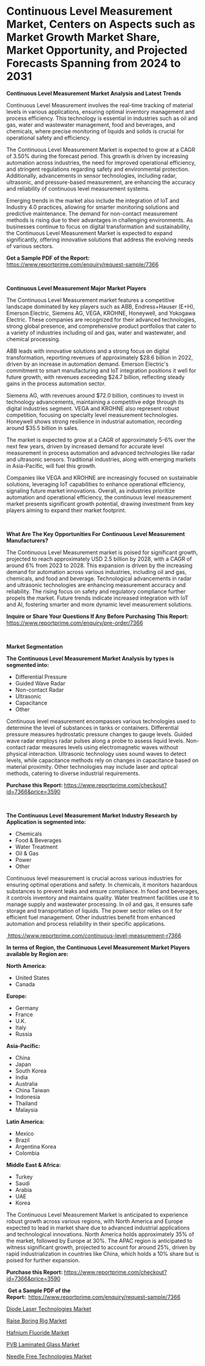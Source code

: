 <p><h1>Continuous Level Measurement Market, Centers on Aspects such as Market Growth Market Share, Market Opportunity, and Projected Forecasts Spanning from 2024 to 2031</h1></p><p><strong>Continuous Level Measurement Market Analysis and Latest Trends</strong></p>
<p><p>Continuous Level Measurement involves the real-time tracking of material levels in various applications, ensuring optimal inventory management and process efficiency. This technology is essential in industries such as oil and gas, water and wastewater management, food and beverages, and chemicals, where precise monitoring of liquids and solids is crucial for operational safety and efficiency.</p><p>The Continuous Level Measurement Market is expected to grow at a CAGR of 3.50% during the forecast period. This growth is driven by increasing automation across industries, the need for improved operational efficiency, and stringent regulations regarding safety and environmental protection. Additionally, advancements in sensor technologies, including radar, ultrasonic, and pressure-based measurement, are enhancing the accuracy and reliability of continuous level measurement systems.</p><p>Emerging trends in the market also include the integration of IoT and Industry 4.0 practices, allowing for smarter monitoring solutions and predictive maintenance. The demand for non-contact measurement methods is rising due to their advantages in challenging environments. As businesses continue to focus on digital transformation and sustainability, the Continuous Level Measurement Market is expected to expand significantly, offering innovative solutions that address the evolving needs of various sectors.</p></p>
<p><strong>Get a Sample PDF of the Report:&nbsp;</strong> <a href="https://www.reportprime.com/enquiry/request-sample/7366?utm_campaign=115&utm_medium=2&utm_source=Github&utm_content=ia&utm_term=25112024&utm_id=continuous-level-measurement">https://www.reportprime.com/enquiry/request-sample/7366</a></p>
<p>&nbsp;</p>
<p><strong>Continuous Level Measurement Major Market Players</strong></p>
<p><p>The Continuous Level Measurement market features a competitive landscape dominated by key players such as ABB, Endress+Hauser (E+H), Emerson Electric, Siemens AG, VEGA, KROHNE, Honeywell, and Yokogawa Electric. These companies are recognized for their advanced technologies, strong global presence, and comprehensive product portfolios that cater to a variety of industries including oil and gas, water and wastewater, and chemical processing.</p><p>ABB leads with innovative solutions and a strong focus on digital transformation, reporting revenues of approximately $28.6 billion in 2022, driven by an increase in automation demand. Emerson Electric's commitment to smart manufacturing and IoT integration positions it well for future growth, with revenues exceeding $24.7 billion, reflecting steady gains in the process automation sector.</p><p>Siemens AG, with revenues around $72.0 billion, continues to invest in technology advancements, maintaining a competitive edge through its digital industries segment. VEGA and KROHNE also represent robust competition, focusing on specialty level measurement technologies. Honeywell shows strong resilience in industrial automation, recording around $35.5 billion in sales.</p><p>The market is expected to grow at a CAGR of approximately 5-6% over the next few years, driven by increased demand for accurate level measurement in process automation and advanced technologies like radar and ultrasonic sensors. Traditional industries, along with emerging markets in Asia-Pacific, will fuel this growth. </p><p>Companies like VEGA and KROHNE are increasingly focused on sustainable solutions, leveraging IoT capabilities to enhance operational efficiency, signaling future market innovations. Overall, as industries prioritize automation and operational efficiency, the continuous level measurement market presents significant growth potential, drawing investment from key players aiming to expand their market footprint.</p></p>
<p>&nbsp;</p>
<p><strong>What Are The Key Opportunities For Continuous Level Measurement Manufacturers?</strong></p>
<p><p>The Continuous Level Measurement market is poised for significant growth, projected to reach approximately USD 2.5 billion by 2028, with a CAGR of around 6% from 2023 to 2028. This expansion is driven by the increasing demand for automation across various industries, including oil and gas, chemicals, and food and beverage. Technological advancements in radar and ultrasonic technologies are enhancing measurement accuracy and reliability. The rising focus on safety and regulatory compliance further propels the market. Future trends indicate increased integration with IoT and AI, fostering smarter and more dynamic level measurement solutions.</p></p>
<p><strong>Inquire or Share Your Questions If Any Before Purchasing This Report:</strong> <a href="https://www.reportprime.com/enquiry/pre-order/7366?utm_campaign=115&utm_medium=2&utm_source=Github&utm_content=ia&utm_term=25112024&utm_id=continuous-level-measurement">https://www.reportprime.com/enquiry/pre-order/7366</a></p>
<p>&nbsp;</p>
<p><strong>Market Segmentation</strong></p>
<p><strong>The Continuous Level Measurement Market Analysis by types is segmented into:</strong></p>
<p><ul><li>Differential Pressure</li><li>Guided Wave Radar</li><li>Non-contact Radar</li><li>Ultrasonic</li><li>Capacitance</li><li>Other</li></ul></p>
<p><p>Continuous level measurement encompasses various technologies used to determine the level of substances in tanks or containers. Differential pressure measures hydrostatic pressure changes to gauge levels. Guided wave radar employs radar pulses along a probe to assess liquid levels. Non-contact radar measures levels using electromagnetic waves without physical interaction. Ultrasonic technology uses sound waves to detect levels, while capacitance methods rely on changes in capacitance based on material proximity. Other technologies may include laser and optical methods, catering to diverse industrial requirements.</p></p>
<p><strong>Purchase this Report:&nbsp;</strong><a href="https://www.reportprime.com/checkout?id=7366&price=3590&utm_campaign=115&utm_medium=2&utm_source=Github&utm_content=ia&utm_term=25112024&utm_id=continuous-level-measurement">https://www.reportprime.com/checkout?id=7366&price=3590</a></p>
<p>&nbsp;</p>
<p><strong>The Continuous Level Measurement Market Industry Research by Application is segmented into:</strong></p>
<p><ul><li>Chemicals</li><li>Food & Beverages</li><li>Water Treatment</li><li>Oil & Gas</li><li>Power</li><li>Other</li></ul></p>
<p><p>Continuous level measurement is crucial across various industries for ensuring optimal operations and safety. In chemicals, it monitors hazardous substances to prevent leaks and ensure compliance. In food and beverages, it controls inventory and maintains quality. Water treatment facilities use it to manage supply and wastewater processing. In oil and gas, it ensures safe storage and transportation of liquids. The power sector relies on it for efficient fuel management. Other industries benefit from enhanced automation and process reliability in their specific applications.</p></p>
<p><a href="https://www.reportprime.com/continuous-level-measurement-r7366?utm_campaign=115&utm_medium=2&utm_source=Github&utm_content=ia&utm_term=25112024&utm_id=continuous-level-measurement">&nbsp;https://www.reportprime.com/continuous-level-measurement-r7366</a></p>
<p><strong>In terms of Region, the Continuous Level Measurement Market Players available by Region are:</strong></p>
<p>
    <p> <strong> North America: </strong>
        <ul>
            <li>United States</li>
            <li>Canada</li>
        </ul>
        </p> 
    <p> <strong> Europe: </strong>
        <ul>
            <li>Germany</li>
            <li>France</li>
            <li>U.K.</li>
            <li>Italy</li>
            <li>Russia</li>
        </ul>
        </p> 
    <p> <strong> Asia-Pacific: </strong>
        <ul>
            <li>China</li>
            <li>Japan</li>
            <li>South Korea</li>
            <li>India</li>
            <li>Australia</li>
            <li>China Taiwan</li>
            <li>Indonesia</li>
            <li>Thailand</li>
            <li>Malaysia</li>
        </ul>
        </p> 
    <p> <strong> Latin America: </strong>
        <ul>
            <li>Mexico</li>
            <li>Brazil</li>
            <li>Argentina Korea</li>
            <li>Colombia</li>
        </ul>
        </p> 
    <p> <strong> Middle East & Africa: </strong>
        <ul>
            <li>Turkey</li>
            <li>Saudi</li>
            <li>Arabia</li>
            <li>UAE</li>
            <li>Korea</li>
        </ul>
    </p>
    </p>
<p><p>The Continuous Level Measurement Market is anticipated to experience robust growth across various regions, with North America and Europe expected to lead in market share due to advanced industrial applications and technological innovations. North America holds approximately 35% of the market, followed by Europe at 30%. The APAC region is anticipated to witness significant growth, projected to account for around 25%, driven by rapid industrialization in countries like China, which holds a 10% share but is poised for further expansion.</p></p>
<p><strong>Purchase this Report: </strong><a href="https://www.reportprime.com/checkout?id=7366&price=3590&utm_campaign=115&utm_medium=2&utm_source=Github&utm_content=ia&utm_term=25112024&utm_id=continuous-level-measurement">https://www.reportprime.com/checkout?id=7366&price=3590</a></p>
<p>&nbsp;<strong>Get a Sample PDF of the Report:&nbsp;&nbsp;</strong><a href="https://www.reportprime.com/enquiry/request-sample/7366?utm_campaign=115&utm_medium=2&utm_source=Github&utm_content=ia&utm_term=25112024&utm_id=continuous-level-measurement">https://www.reportprime.com/enquiry/request-sample/7366</a></p>
<p><strong></strong></p>
<p><p><a href="https://issuu.com/reportprime-2/docs/diode-laser-technologies-market-siz_b5911fb4d9d2f6?utm_campaign=115&utm_medium=2&utm_source=Github&utm_content=ia&utm_term=25112024&utm_id=continuous-level-measurement">Diode Laser Technologies Market</a></p><p><a href="https://github.com/JakirUddin651/Market-Research-Report-List-1/blob/main/raise-boring-rig-market.md?utm_campaign=115&utm_medium=2&utm_source=Github&utm_content=ia&utm_term=25112024&utm_id=continuous-level-measurement">Raise Boring Rig Market</a></p><p><a href="https://www.linkedin.com/pulse/hafnium-fluoride-market-indicators-size-regional-breakdown-e9fef?utm_campaign=115&utm_medium=2&utm_source=Github&utm_content=ia&utm_term=25112024&utm_id=continuous-level-measurement">Hafnium Fluoride Market</a></p><p><a href="https://www.linkedin.com/pulse/opportunities-challenges-pvb-laminated-glass-market-5ejxe?utm_campaign=115&utm_medium=2&utm_source=Github&utm_content=ia&utm_term=25112024&utm_id=continuous-level-measurement">PVB Laminated Glass Market</a></p><p><a href="https://issuu.com/reportprime-2/docs/needle-free-technologies-market-siz_ba1a1a2aec8e5f?utm_campaign=115&utm_medium=2&utm_source=Github&utm_content=ia&utm_term=25112024&utm_id=continuous-level-measurement">Needle Free Technologies Market</a></p></p>